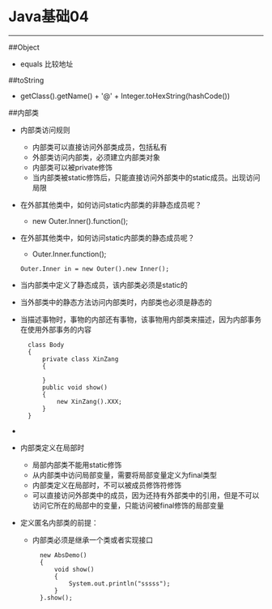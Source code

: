 # Java基础04  
<hr>     

##Object   
* equals 比较地址  

##toString   
* getClass().getName() + '@' + Integer.toHexString(hashCode())

##内部类  
* 内部类访问规则
	* 内部类可以直接访问外部类成员，包括私有
	* 外部类访问内部类，必须建立内部类对象
	* 内部类可以被private修饰
	* 当内部类被static修饰后，只能直接访问外部类中的static成员。出现访问局限  
* 在外部其他类中，如何访问static内部类的非静态成员呢？
	* new Outer.Inner().function();
* 在外部其他类中，如何访问static内部类的静态成员呢？
	* Outer.Inner.function();

	`Outer.Inner in = new Outer().new Inner();
	`  
  
* 当内部类中定义了静态成员，该内部类必须是static的
* 当外部类中的静态方法访问内部类时，内部类也必须是静态的  



* 当描述事物时，事物的内部还有事物，该事物用内部类来描述，因为内部事务在使用外部事务的内容  

		class Body
		{
			private class XinZang
			{
				
			}	
			public void show()
			{
				new XinZang().XXX;
			}
		}  

*   
* 内部类定义在局部时  
	* 局部内部类不能用static修饰
	* 从内部类中访问局部变量，需要将局部变量定义为final类型
	* 内部类定义在局部时，不可以被成员修饰符修饰
	* 可以直接访问外部类中的成员，因为还持有外部类中的引用，但是不可以访问它所在的局部中的变量，只能访问被final修饰的局部变量

	
* 定义匿名内部类的前提：
	* 内部类必须是继承一个类或者实现接口

			new AbsDemo()
			{
				void show()
				{
					System.out.println("sssss");
				}	
			}.show();   

 			

